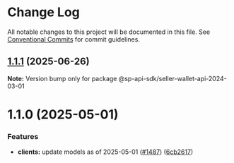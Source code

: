 # Change Log

All notable changes to this project will be documented in this file.
See [Conventional Commits](https://conventionalcommits.org) for commit guidelines.

## [1.1.1](https://github.com/bizon/selling-partner-api-sdk/compare/@sp-api-sdk/seller-wallet-api-2024-03-01@1.1.0...@sp-api-sdk/seller-wallet-api-2024-03-01@1.1.1) (2025-06-26)

**Note:** Version bump only for package @sp-api-sdk/seller-wallet-api-2024-03-01

# 1.1.0 (2025-05-01)

### Features

* **clients:** update models as of 2025-05-01 ([#1487](https://github.com/bizon/selling-partner-api-sdk/issues/1487)) ([6cb2617](https://github.com/bizon/selling-partner-api-sdk/commit/6cb2617db019924a6300c1810e7a8e62546d0f59))
